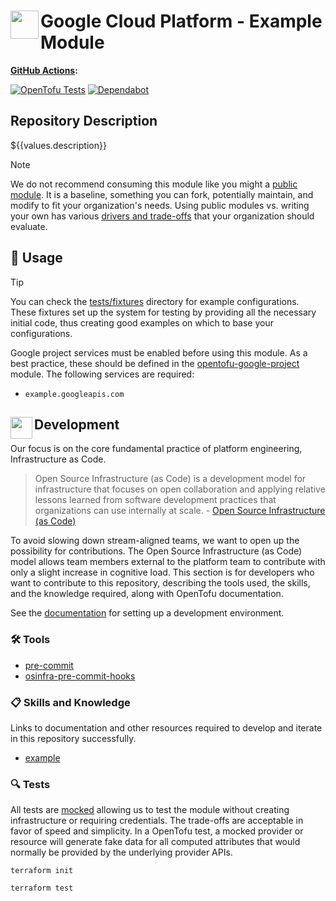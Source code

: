# <img align="left" width="45" height="45" src="https://github.com/user-attachments/assets/10b06c7b-be6c-4a0a-be8e-51ef8fe18f0f"> Google Cloud Platform - Example Module

**[GitHub Actions](https://github.com/osinfra-io/${{values.destination}}/actions):**

[![OpenTofu Tests](https://github.com/osinfra-io/${{values.destination}}/actions/workflows/test.yml/badge.svg)](https://github.com/osinfra-io/${{values.destination}}/actions/workflows/test.yml) [![Dependabot](https://github.com/osinfra-io/${{values.destination}}/actions/workflows/dependabot.yml/badge.svg)](https://github.com/osinfra-io/${{values.destination}}/actions/workflows/dependabot.yml)

## Repository Description

${{values.description}}

> [!NOTE]
> We do not recommend consuming this module like you might a [public module](https://registry.terraform.io/browse/modules). It is a baseline, something you can fork, potentially maintain, and modify to fit your organization's needs. Using public modules vs. writing your own has various [drivers and trade-offs](https://docs.osinfra.io/fundamentals/architecture-decision-records/adr-0003) that your organization should evaluate.

## 🔩 Usage

> [!TIP]
> You can check the [tests/fixtures](tests/fixtures) directory for example configurations. These fixtures set up the system for testing by providing all the necessary initial code, thus creating good examples on which to base your configurations.

Google project services must be enabled before using this module. As a best practice, these should be defined in the [opentofu-google-project](https://github.com/osinfra-io/opentofu-google-project) module. The following services are required:

- `example.googleapis.com`

## <img align="left" width="35" height="35" src="https://github.com/osinfra-io/github-organization-management/assets/1610100/39d6ae3b-ccc2-42db-92f1-276a5bc54e65"> Development

Our focus is on the core fundamental practice of platform engineering, Infrastructure as Code.

>Open Source Infrastructure (as Code) is a development model for infrastructure that focuses on open collaboration and applying relative lessons learned from software development practices that organizations can use internally at scale. - [Open Source Infrastructure (as Code)](https://www.osinfra.io)

To avoid slowing down stream-aligned teams, we want to open up the possibility for contributions. The Open Source Infrastructure (as Code) model allows team members external to the platform team to contribute with only a slight increase in cognitive load. This section is for developers who want to contribute to this repository, describing the tools used, the skills, and the knowledge required, along with OpenTofu documentation.

See the [documentation](https://docs.osinfra.io/fundamentals/development-setup) for setting up a development environment.

### 🛠️ Tools

- [pre-commit](https://github.com/pre-commit/pre-commit)
- [osinfra-pre-commit-hooks](https://github.com/osinfra-io/pre-commit-hooks)

### 📋 Skills and Knowledge

Links to documentation and other resources required to develop and iterate in this repository successfully.

- [example](https://)

### 🔍 Tests

All tests are [mocked](https://developer.hashicorp.com/terraform/language/tests/mocking) allowing us to test the module without creating infrastructure or requiring credentials. The trade-offs are acceptable in favor of speed and simplicity. In a OpenTofu test, a mocked provider or resource will generate fake data for all computed attributes that would normally be provided by the underlying provider APIs.

```none
terraform init
```

```none
terraform test
```
